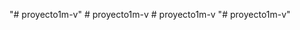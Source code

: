 "# proyecto1m-v" 
#   p r o y e c t o 1 m - v  
 #   p r o y e c t o 1 m - v  
 "# proyecto1m-v" 
